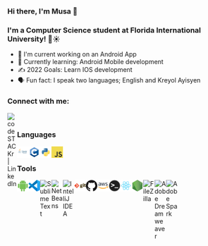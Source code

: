 ### Hi there, I'm Musa  👋

### I'm a Computer Science student at Florida International University! 🌴☀️

- 📱 I'm current working on an Android App
- 📖 Currently learning: Android Mobile development
- ✍️ 2022 Goals: Learn IOS development
- 🗣️ Fun fact: I speak two languages; English and Kreyol Ayisyen

### Connect with me:

[<img align="left" alt="codeSTACKr | LinkedIn" width="22px" src="https://cdn.jsdelivr.net/npm/simple-icons@v3/icons/linkedin.svg" />][linkedin]

<br />

### Languages

<img align="left" alt="Java" width="26px" src="https://raw.githubusercontent.com/github/explore/80688e429a7d4ef2fca1e82350fe8e3517d3494d/topics/java/java.png" />

<img align="left" alt="C" width="26px" src="https://raw.githubusercontent.com/github/explore/f3e22f0dca2be955676bc70d6214b95b13354ee8/topics/c/c.png" />

<img align="left" alt="Python" width="26px" src="https://raw.githubusercontent.com/github/explore/80688e429a7d4ef2fca1e82350fe8e3517d3494d/topics/python/python.png" />

<img align="left" alt="JavaScript" width="26px" src="https://raw.githubusercontent.com/github/explore/80688e429a7d4ef2fca1e82350fe8e3517d3494d/topics/javascript/javascript.png" />

<br />

### Tools

<img align="left" alt="Android Studio" width="26px" src="https://raw.githubusercontent.com/github/explore/80688e429a7d4ef2fca1e82350fe8e3517d3494d/topics/android/android.png" />

<img align="left" alt="Visual Studio Code" width="26px" src="https://raw.githubusercontent.com/github/explore/80688e429a7d4ef2fca1e82350fe8e3517d3494d/topics/visual-studio-code/visual-studio-code.png" />

<img align="left" alt="Sublime Text" width="26px" src="https://www.sublimehq.com/images/sublime_text.png" />

<img align="left" alt="NetBeans" width="26px" src="https://netbeans.apache.org/images/apache-netbeans.svg" />

<img align="left" alt="IntelliJ IDEA" width="26px" src="https://www.jetbrains.com/idea/img/idea-edu.svg" />

<img align="left" alt="Git" width="26px" src="https://raw.githubusercontent.com/github/explore/80688e429a7d4ef2fca1e82350fe8e3517d3494d/topics/git/git.png" />

<img align="left" alt="GitHub" width="26px" src="https://raw.githubusercontent.com/github/explore/78df643247d429f6cc873026c0622819ad797942/topics/github/github.png" />

<img align="left" alt="Amazon AWS" width="26px" src="https://raw.githubusercontent.com/github/explore/fbceb94436312b6dacde68d122a5b9c7d11f9524/topics/aws/aws.png" />

<img align="left" alt="Terminal" width="26px" src="https://raw.githubusercontent.com/github/explore/80688e429a7d4ef2fca1e82350fe8e3517d3494d/topics/terminal/terminal.png" />

<img align="left" alt="React" width="26px" src="https://raw.githubusercontent.com/github/explore/80688e429a7d4ef2fca1e82350fe8e3517d3494d/topics/react/react.png" />

<img align="left" alt="Node.js" width="26px" src="https://raw.githubusercontent.com/github/explore/80688e429a7d4ef2fca1e82350fe8e3517d3494d/topics/nodejs/nodejs.png" />

<img align="left" alt="FileZilla" width="26px" src="https://upload.wikimedia.org/wikipedia/commons/thumb/0/01/FileZilla_logo.svg/1200px-FileZilla_logo.svg.png" />

<img align="left" alt="Adobe Dreamweaver" width="26px" src="https://www.adobe.com/content/dam/shared/images/product-icons/svg/dreamweaver.svg" />

<img align="left" alt="Adobe Spark" width="26px" src="https://spark.adobe.com/images/SPRK_color_v2@2x.svg" />

<br />

<br />

[linkedin]: www.linkedin.com/in/musa-j211

